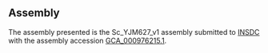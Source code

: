 

Assembly
--------

The assembly presented is the Sc\_YJM627\_v1 assembly submitted to
[INSDC](http://www.insdc.org) with the assembly accession
[GCA\_000976215.1](http://www.ebi.ac.uk/ena/data/view/GCA_000976215.1).
